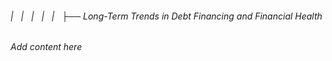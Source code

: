 ###### |   |   |   |   |   ├── Long-Term Trends in Debt Financing and Financial Health

*Add content here*